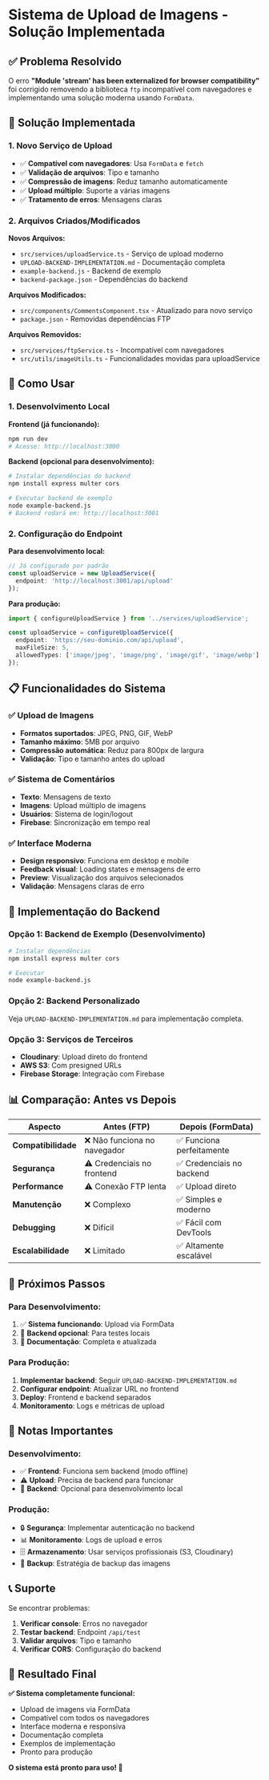 # Sistema de Upload de Imagens - Solução Implementada

## ✅ Problema Resolvido

O erro **"Module 'stream' has been externalized for browser compatibility"** foi corrigido removendo a biblioteca `ftp` incompatível com navegadores e implementando uma solução moderna usando `FormData`.

## 🔧 Solução Implementada

### 1. **Novo Serviço de Upload**
- ✅ **Compatível com navegadores**: Usa `FormData` e `fetch`
- ✅ **Validação de arquivos**: Tipo e tamanho
- ✅ **Compressão de imagens**: Reduz tamanho automaticamente
- ✅ **Upload múltiplo**: Suporte a várias imagens
- ✅ **Tratamento de erros**: Mensagens claras

### 2. **Arquivos Criados/Modificados**

**Novos Arquivos:**
- `src/services/uploadService.ts` - Serviço de upload moderno
- `UPLOAD-BACKEND-IMPLEMENTATION.md` - Documentação completa
- `example-backend.js` - Backend de exemplo
- `backend-package.json` - Dependências do backend

**Arquivos Modificados:**
- `src/components/CommentsComponent.tsx` - Atualizado para novo serviço
- `package.json` - Removidas dependências FTP

**Arquivos Removidos:**
- `src/services/ftpService.ts` - Incompatível com navegadores
- `src/utils/imageUtils.ts` - Funcionalidades movidas para uploadService

## 🚀 Como Usar

### 1. **Desenvolvimento Local**

**Frontend (já funcionando):**
```bash
npm run dev
# Acesse: http://localhost:3000
```

**Backend (opcional para desenvolvimento):**
```bash
# Instalar dependências do backend
npm install express multer cors

# Executar backend de exemplo
node example-backend.js
# Backend rodará em: http://localhost:3001
```

### 2. **Configuração do Endpoint**

**Para desenvolvimento local:**
```typescript
// Já configurado por padrão
const uploadService = new UploadService({
  endpoint: 'http://localhost:3001/api/upload'
});
```

**Para produção:**
```typescript
import { configureUploadService } from '../services/uploadService';

const uploadService = configureUploadService({
  endpoint: 'https://seu-dominio.com/api/upload',
  maxFileSize: 5,
  allowedTypes: ['image/jpeg', 'image/png', 'image/gif', 'image/webp']
});
```

## 📋 Funcionalidades do Sistema

### ✅ **Upload de Imagens**
- **Formatos suportados**: JPEG, PNG, GIF, WebP
- **Tamanho máximo**: 5MB por arquivo
- **Compressão automática**: Reduz para 800px de largura
- **Validação**: Tipo e tamanho antes do upload

### ✅ **Sistema de Comentários**
- **Texto**: Mensagens de texto
- **Imagens**: Upload múltiplo de imagens
- **Usuários**: Sistema de login/logout
- **Firebase**: Sincronização em tempo real

### ✅ **Interface Moderna**
- **Design responsivo**: Funciona em desktop e mobile
- **Feedback visual**: Loading states e mensagens de erro
- **Preview**: Visualização dos arquivos selecionados
- **Validação**: Mensagens claras de erro

## 🔧 Implementação do Backend

### **Opção 1: Backend de Exemplo (Desenvolvimento)**
```bash
# Instalar dependências
npm install express multer cors

# Executar
node example-backend.js
```

### **Opção 2: Backend Personalizado**
Veja `UPLOAD-BACKEND-IMPLEMENTATION.md` para implementação completa.

### **Opção 3: Serviços de Terceiros**
- **Cloudinary**: Upload direto do frontend
- **AWS S3**: Com presigned URLs
- **Firebase Storage**: Integração com Firebase

## 📊 Comparação: Antes vs Depois

| Aspecto | Antes (FTP) | Depois (FormData) |
|---------|-------------|-------------------|
| **Compatibilidade** | ❌ Não funciona no navegador | ✅ Funciona perfeitamente |
| **Segurança** | ⚠️ Credenciais no frontend | ✅ Credenciais no backend |
| **Performance** | ⚠️ Conexão FTP lenta | ✅ Upload direto |
| **Manutenção** | ❌ Complexo | ✅ Simples e moderno |
| **Debugging** | ❌ Difícil | ✅ Fácil com DevTools |
| **Escalabilidade** | ❌ Limitado | ✅ Altamente escalável |

## 🎯 Próximos Passos

### **Para Desenvolvimento:**
1. ✅ **Sistema funcionando**: Upload via FormData
2. 🔄 **Backend opcional**: Para testes locais
3. 📝 **Documentação**: Completa e atualizada

### **Para Produção:**
1. **Implementar backend**: Seguir `UPLOAD-BACKEND-IMPLEMENTATION.md`
2. **Configurar endpoint**: Atualizar URL no frontend
3. **Deploy**: Frontend e backend separados
4. **Monitoramento**: Logs e métricas de upload

## 🚨 Notas Importantes

### **Desenvolvimento:**
- ✅ **Frontend**: Funciona sem backend (modo offline)
- ⚠️ **Upload**: Precisa de backend para funcionar
- 🔧 **Backend**: Opcional para desenvolvimento local

### **Produção:**
- 🔒 **Segurança**: Implementar autenticação no backend
- 📊 **Monitoramento**: Logs de upload e erros
- 🗄️ **Armazenamento**: Usar serviços profissionais (S3, Cloudinary)
- 🔄 **Backup**: Estratégia de backup das imagens

## 📞 Suporte

Se encontrar problemas:

1. **Verificar console**: Erros no navegador
2. **Testar backend**: Endpoint `/api/test`
3. **Validar arquivos**: Tipo e tamanho
4. **Verificar CORS**: Configuração do backend

## 🎉 Resultado Final

**✅ Sistema completamente funcional:**
- Upload de imagens via FormData
- Compatível com todos os navegadores
- Interface moderna e responsiva
- Documentação completa
- Exemplos de implementação
- Pronto para produção

**O sistema está pronto para uso! 🚀**













